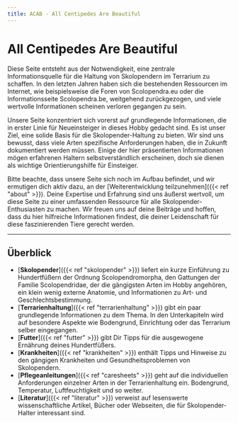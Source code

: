 ```yaml
---
title: ACAB - All Centipedes Are Beautiful
---
```

# All Centipedes Are Beautiful

Diese Seite entsteht aus der Notwendigkeit, eine zentrale Informationsquelle für die Haltung von Skolopendern im Terrarium zu schaffen. In den letzten Jahren haben sich die bestehenden Ressourcen im Internet, wie beispielsweise die Foren von Scolopendra.eu oder die Informationsseite Scolopendra.be, weitgehend zurückgezogen, und viele wertvolle Informationen scheinen verloren gegangen zu sein.

Unsere Seite konzentriert sich vorerst auf grundlegende Informationen, die in erster Linie für Neueinsteiger in dieses Hobby gedacht sind. Es ist unser Ziel, eine solide Basis für die Skolopender-Haltung zu bieten. Wir sind uns bewusst, dass viele Arten spezifische Anforderungen haben, die in Zukunft dokumentiert werden müssen. Einige der hier präsentierten Informationen mögen erfahrenen Haltern selbstverständlich erscheinen, doch sie dienen als wichtige Orientierungshilfe für Einsteiger.

Bitte beachte, dass unsere Seite sich noch im Aufbau befindet, und wir ermutigen dich aktiv dazu, an der [Weiterentwicklung teilzunehmen]({{< ref "about" >}}). Deine Expertise und Erfahrung sind uns äußerst wertvoll, um diese Seite zu einer umfassenden Ressource für alle Skolopender-Enthusiasten zu machen. Wir freuen uns auf deine Beiträge und hoffen, dass du hier hilfreiche Informationen findest, die deiner Leidenschaft für diese faszinierenden Tiere gerecht werden.

---

## Überblick

* [**Skolopender**]({{< ref "skolopender" >}}) liefert ein kurze Einführung zu Hundertfüßern der Ordnung Scolopendromorpha, den Gattungen der Familie Scolopendridae, der die gängigsten Arten im Hobby angehören, ein klein wenig externe Anatomie, und Informationen zu Art- und Geschlechtsbestimmung.
* [**Terrarienhaltung**]({{< ref "terrarienhaltung" >}}) gibt ein paar grundlegende Informationen zu dem Thema. In den Unterkapiteln wird auf besondere Aspekte wie Bodengrund, Einrichtung oder das Terrarium selber eingegangen.
* [**Futter**]({{< ref "futter" >}}) gibt Dir Tipps für die ausgewogene Ernährung deines Hundertfüßers.
* [**Krankheiten**]({{< ref "krankheiten" >}}) enthält Tipps und Hinweise zu den gängigen Krankheiten und Gesundheitsproblemen von Skolopendern.
* [**Pflegeanleitungen**]({{< ref "caresheets" >}}) geht auf die individuellen Anforderungen einzelner Arten in der Terrarienhaltung ein. Bodengrund, Temperatur, Luftfeuchtigkeit und so weiter.
* [**Literatur**]({{< ref "literatur" >}}) verweist auf lesenswerte wissenschaftliche Artikel, Bücher oder Webseiten, die für Skolopender-Halter interessant sind.